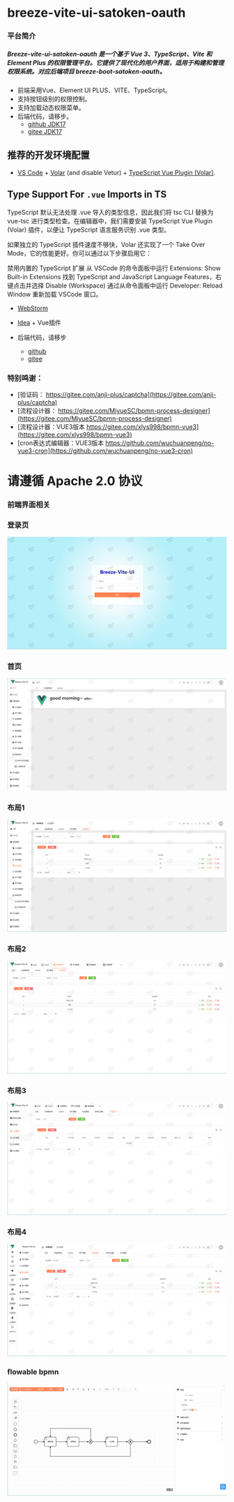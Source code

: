 # breeze-vite-ui-satoken-oauth

### 平台简介

##### Breeze-vite-ui-satoken-oauth 是一个基于 Vue 3、TypeScript、Vite 和 Element Plus 的权限管理平台。它提供了现代化的用户界面，适用于构建和管理权限系统。对应后端项目 breeze-boot-satoken-oauth。

- 前端采用Vue、Element UI PLUS、VITE、TypeScript。
- 支持按钮级别的权限控制。
- 支持加载动态权限菜单。
- 后端代码，请移步。
  - [github JDK17](https://github.com/Memory1998/breeze-boot-satoken-oauth.git)
  - [gitee JDK17](https://gitee.com/memoryGiter/breeze-boot-satoken-oauth.git)

## 推荐的开发环境配置

- [VS Code](https://code.visualstudio.com/) + [Volar](https://marketplace.visualstudio.com/items?itemName=Vue.volar) (and disable Vetur) + [TypeScript Vue Plugin (Volar)](https://marketplace.visualstudio.com/items?itemName=Vue.vscode-typescript-vue-plugin).

## Type Support For `.vue` Imports in TS

TypeScript 默认无法处理 .vue 导入的类型信息，因此我们将 tsc CLI 替换为 vue-tsc 进行类型检查。在编辑器中，我们需要安装 TypeScript Vue Plugin (Volar) 插件，以便让 TypeScript 语言服务识别 .vue 类型。

如果独立的 TypeScript 插件速度不够快，Volar 还实现了一个 Take Over Mode，它的性能更好。你可以通过以下步骤启用它：

禁用内置的 TypeScript 扩展
从 VSCode 的命令面板中运行 Extensions: Show Built-in Extensions
找到 TypeScript and JavaScript Language Features，右键点击并选择 Disable (Workspace)
通过从命令面板中运行 Developer: Reload Window 重新加载 VSCode 窗口。

- [WebStorm](https://www.jetbrains.com/webstorm/download)
- [Idea](https://www.jetbrains.com/idea/download) + Vue插件

- 后端代码，请移步
    - [github](https://github.com/Memory1998/breeze-boot-satoken-oauth.git)
    - [gitee](https://gitee.com/memoryGiter/breeze-boot-satoken-oauth.git)
  
### 特别鸣谢：

- [验证码： https://gitee.com/anji-plus/captcha](https://gitee.com/anji-plus/captcha)
- [流程设计器： https://gitee.com/MiyueSC/bpmn-process-designer](https://gitee.com/MiyueSC/bpmn-process-designer)
- [流程设计器：VUE3版本 https://gitee.com/xlys998/bpmn-vue3](https://gitee.com/xlys998/bpmn-vue3)
- [cron表达式编辑器：VUE3版本 https://github.com/wuchuanpeng/no-vue3-cron](https://github.com/wuchuanpeng/no-vue3-cron)

# 请遵循 Apache 2.0 协议

### 前端界面相关

### 登录页

![login.png](doc/images/login.png)

### 首页

![home.png](doc/images/home.png)

### 布局1

![img_1.png](doc/images/img_1.png)

### 布局2

![img_2.png](doc/images/img_2.png)

### 布局3

![img_3.png](doc/images/img_3.png)

### 布局4

![img_4.png](doc/images/img_4.png)

### flowable bpmn

![flowable bpmn](doc/images/flowable.jpg)
